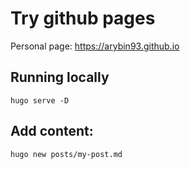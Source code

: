 # Try github pages

Personal page: https://arybin93.github.io

## Running locally
```
hugo serve -D
```

## Add content:
```
hugo new posts/my-post.md
```
